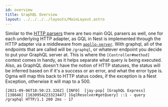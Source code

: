 ```yaml
---
id: overview
title: GraphQL Overview
layout: ../../../../layouts/MainLayout.astro
---
```


Similar to the [HTTP parsers](/en/nestjs/http/overview) there are two main GQL parsers as well, one for each underlying HTTP adapter, as GQL in Nest is implemented through the HTTP adapter via a middleware from [`apollo-server`](https://www.apollographql.com/docs/apollo-server/). With graphql, all of the endpoints that are called will be `/graphql`, or whatever endpoint you decide to put your GraphQL server at. This is where the `[Controller#method]` context comes in handy, as it helps separate what query is being executed. Also, as GraphQL doesn't have the notion of HTTP statuses, the status will be inferred based on if it's a success or an error, and what the error type is. Ogma will map this back to HTTP status codes, if the exception is a Nest Exception, otherwise it will map to a 500.

```
[2021-09-06T18:50:23.326Z] [INFO]  [jay-pop] [GraphQL Express] [138646] [1630954223323447] [GqlResolver#getQuery] ::1 - query /graphql HTTP/1.1 200 2ms - 17
```
